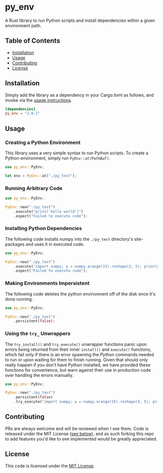 # py_env

A Rust library to run Python scripts and install dependencies within a given environment path.

## Table of Contents

* [Installation](#installation)
* [Usage](#usage)
* [Contributing](#contributing)
* [License](#license)

## Installation

Simply add the library as a dependency in your Cargo.toml as follows, and invoke via the [usage instructions](#usage).
```toml
[dependencies]
py_env = "2.0.1"
```

## Usage

### Creating a Python Environment

This library uses a very simple syntax to run Python scripts. To create a Python environment, simply run `PyEnv::at(PathBuf)`.

```rust
use py_env::PyEnv;

let env = PyEnv::at("./py_test");
```

### Running Arbitrary Code

```rust
use py_env::PyEnv;

PyEnv::new("./py_test")
    .execute("print('hello world')")
    .expect("Failed to execute code");
```

### Installing Python Dependencies

The following code installs numpy into the `./py_test` directory's site-packages and uses it in executed code.

```rust
use py_env::PyEnv;

PyEnv::new("./py_test")
    .execute("import numpy; a = numpy.arange(15).reshape(3, 5); print(a.shape)")
    .expect("Failed to execute code");
```

### Making Environments Impersistent

The following code deletes the python environment off of the disk once it's done running.

```rust
use py_env::PyEnv;

PyEnv::new("./py_test")
    .persistent(false);
```

### Using the `try_` Unwrappers

The `try_install()` and `try_execute()` unwrapper functions panic upon errors being returned from their inner `install()` and `execute()` functions, which fail only if there is an error spawning the Python commands needed to run or upon waiting for them to finish running. Given that should only really happen if you don't have Python installed, we have provided these functions for convenience, but warn against their use in production code over handling the errors manually.

```rust
use py_env::PyEnv;

PyEnv::new("./py_test")
    .persistent(false)
    .try_execute("import numpy; a = numpy.arange(15).reshape(3, 5); print(a.shape)");
```

## Contributing

PRs are always welcome and will be reviewed when I see them. Code is released under the MIT License ([see below](#license)), and as such forking this repo to add features you'd like to see implemented would be greatly appreciated.

## License

This code is licensed under the [MIT License](https://github.com/uptudev/py_shell/blob/main/LICENSE).
